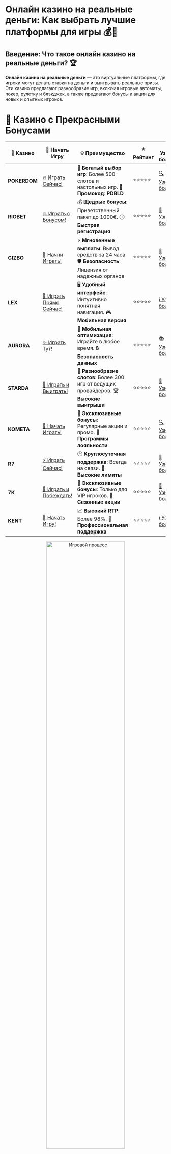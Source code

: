 # **Онлайн казино на реальные деньги: Как выбрать лучшие платформы для игры** 💰🎰

## Введение: Что такое **онлайн казино на реальные деньги**? 🏆

**Онлайн казино на реальные деньги** — это виртуальные платформы, где игроки могут делать ставки на деньги и выигрывать реальные призы. Эти казино предлагают разнообразие игр, включая игровые автоматы, покер, рулетку и блэкджек, а также предлагают бонусы и акции для новых и опытных игроков.

# 🌟 Казино с Прекрасными Бонусами

| 🎲 **Казино** | 🔗 **Начать Игру** | 💡 **Преимущество** | ⭐ **Рейтинг** | 🔗 **Узнать больше** | 🆕 **Новая информация** |
|--------------|---------------------|---------------------|----------------|----------------------|-------------------------|
| **POKERDOM**  | [🔥 Играть Сейчас!](https://brandplay.link/4k77v2yx) | 🎉 **Богатый выбор игр**: Более 500 слотов и настольных игр. 🎁 **Промокод**: **PDBLD** | ⭐⭐⭐⭐⭐ | [🔍 Узнать больше](https://brandplay.link/4k77v2yx) | 🏆 **Победители турниров** получают эксклюзивные подарки! |
| **RIOBET**    | [💥 Играть с Бонусом!](https://brandplay.link/7xBLTPyj) | 💰 **Щедрые бонусы**: Приветственный пакет до 1000€. 🕒 **Быстрая регистрация** | ⭐⭐⭐⭐⭐ | [📖 Узнать больше](https://brandplay.link/7xBLTPyj) | 💬 **Поддержка 24/7** для комфортной игры в любое время! |
| **GIZBO**     | [🚀 Начни Играть!](https://brandplay.link/bprXw4YV) | ⚡ **Мгновенные выплаты**: Вывод средств за 24 часа. 🛡️ **Безопасность**: Лицензия от надежных органов | ⭐⭐⭐⭐⭐ | [📝 Узнать больше](https://brandplay.link/bprXw4YV) | 🔒 **SSL-шифрование** для максимальной безопасности данных игроков. |
| **LEX**       | [💎 Играть Прямо Сейчас!](https://brandplay.link/zW4hdDFV) | 🖥️ **Удобный интерфейс**: Интуитивно понятная навигация. 🎮 **Мобильная версия** | ⭐⭐⭐⭐⭐ | [ℹ️ Узнать больше](https://brandplay.link/zW4hdDFV) | 📱 **Поддержка всех мобильных устройств** для удобства игры в любом месте. |
| **AURORA**    | [✨ Играть Тут!](https://10trafic-stat2.com/click/668546556bcc6313411604bd/6766/13032/subaccount) | 📱 **Мобильная оптимизация**: Играйте в любое время. 🔒 **Безопасность данных** | ⭐⭐⭐⭐⭐ | [📚 Узнать больше](https://10trafic-stat2.com/click/668546556bcc6313411604bd/6766/13032/subaccount) | 🌍 **Международная лицензия** на деятельность в разных странах. |
| **STARDА**    | [🎉 Играть и Выиграть!](https://brandplay.link/fB7xwRFL) | 🎰 **Разнообразие слотов**: Более 300 игр от ведущих провайдеров. 🏆 **Высокие выигрыши** | ⭐⭐⭐⭐⭐ | [🔎 Узнать больше](https://brandplay.link/fB7xwRFL) | 🎉 **Ежемесячные турниры** с крупными призами! |
| **KOMETA**    | [🎁 Начать Играть!](https://brandplay.link/8ZymQJV8) | 🎁 **Эксклюзивные бонусы**: Регулярные акции и промо. 🔄 **Программы лояльности** | ⭐⭐⭐⭐⭐ | [🔍 Узнать больше](https://brandplay.link/8ZymQJV8) | 🌟 **Персонализированные предложения** для долгосрочных игроков. |
| **R7**        | [⚡ Играть Сейчас!](https://brandplay.link/bMd3Yjsw) | 🕒 **Круглосуточная поддержка**: Всегда на связи. 💸 **Высокие лимиты** | ⭐⭐⭐⭐⭐ | [📖 Узнать больше](https://brandplay.link/bMd3Yjsw) | 🎯 **Рейтинг игроков** для лучших участников. |
| **7K**        | [🎯 Играть и Побеждать!](https://brandplay.link/BvQyFShp) | 🌟 **Эксклюзивные бонусы**: Только для VIP игроков. 🎉 **Сезонные акции** | ⭐⭐⭐⭐⭐ | [📝 Узнать больше](https://brandplay.link/BvQyFShp) | 🥇 **Особые привилегии** для постоянных игроков. |
| **KENT**      | [🔑 Начать Игру!](https://brandplay.link/Fv2WP3js) | 📈 **Высокий RTP**: Более 98%. 💼 **Профессиональная поддержка** | ⭐⭐⭐⭐⭐ | [ℹ️ Узнать больше](https://brandplay.link/Fv2WP3js) | 💬 **Поддержка на нескольких языках** для удобства игроков. |

<div align="center"> <img src="https://i.pinimg.com/originals/1d/b3/25/1db325483acbe642c6d4e6fdd73a4988.gif" alt="Игровой процесс" width="70%"> </div>
---

# 🚀 Быстрые Выигрыши и Поддержка

| 🎲 **Казино** | 🔗 **Начать Игру** | 💡 **Преимущество** | ⭐ **Рейтинг** | 🔗 **Узнать больше** | 🆕 **Новая информация** |
|--------------|---------------------|---------------------|----------------|----------------------|-------------------------|
| **GAMA**      | [🎯 Играть Прямо Сейчас!](https://brandplay.link/j6NMKsDz) | 🔍 **Интуитивный интерфейс**: Легкость использования. 🏅 **Престижные турниры** | ⭐⭐⭐⭐☆ | [🔎 Узнать больше](https://brandplay.link/j6NMKsDz) | 🏆 **Турниры с большими призами** каждый месяц. |
| **ONION**     | [💥 Играть и Выигрывать!](https://brandplay.link/zBGRVpQ9) | 🤑 **Низкие ставки**: Идеально для начинающих. 🔄 **Быстрые выводы** | ⭐⭐⭐⭐☆ | [🔍 Узнать больше](https://brandplay.link/zBGRVpQ9) | 🎮 **Казино для новичков** с простыми правилами. |
| **ЧЕМПИОН**   | [🏅 Играть в Турнире!](https://temon-gter.cfd/go/lRq?p80412p304504pcc44t17455) | 🏅 **Лояльная программа**: Награды за активность. 🎁 **Ежемесячные бонусы** | ⭐⭐⭐⭐☆ | [📖 Узнать больше](https://temon-gter.cfd/go/lRq?p80412p304504pcc44t17455) | 🥇 **Турниры и лояльность** — каждый шаг вознаграждается. |
| **VAVADA**    | [🚀 Играть Без Ожидания!](https://vavadapartner.pro/?promo=ea5c9275-6854-4505-94fc-95ab18221945-linkb2) | 🚀 **Быстрая регистрация**: Начните играть мгновенно. 🔐 **Безопасные транзакции** | ⭐⭐⭐⭐☆ | [📝 Узнать больше](https://vavadapartner.pro/?promo=ea5c9275-6854-4505-94fc-95ab18221945-linkb2) | 🏆 **Программа для новых игроков** с бонусами за регистрацию. |
| **FRIENDS**   | [🎉 Играть и Развлекаться!](https://gofriends.mba/linkb2) | 🤝 **Социальные игры**: Играйте с друзьями. 🌐 **Мультиплатформенность** | ⭐⭐⭐⭐☆ | [ℹ️ Узнать больше](https://gofriends.mba/linkb2) | 🎮 **Играйте с друзьями** и зарабатывайте бонусы за совместные действия. |
| **1WIN**      | [⚡ Играть и Выигрывать!](https://brandplay.link/smXVpBbG) | 🏆 **Спортивные ставки**: Широкий выбор видов спорта. 💵 **Высокие коэффициенты** | ⭐⭐⭐⭐☆ | [📚 Узнать больше](https://brandplay.link/smXVpBbG) | ⚽ **Бонусы на спортивные ставки** для активных игроков. |
| **DRIP**      | [💥 Играть Сразу!](https://drp-ircp01.com/c07e6a3db) | 🌐 **Инновационные игры**: Новейшие игровые технологии. 🛡️ **Высокая безопасность** | ⭐⭐⭐⭐☆ | [🔎 Узнать больше](https://drp-ircp01.com/c07e6a3db) | 🔧 **Инновационные функции** для удобства игры. |
| **JOYCASINO** | [🎰 Играть И Побеждать!](https://rpc30.call2me.pro/?/ru/registration?apkpop=0&partner=p24970p3291217pc98f) | 🎁 **Приятные бонусы**: Ежедневные акции и подарки. 🕹️ **Разнообразие игр** | ⭐⭐⭐⭐☆ | [🔍 Узнать больше](https://rpc30.call2me.pro/?/ru/registration?apkpop=0&partner=p24970p3291217pc98f) | 🎉 **Щедрые фриспины** для новых игроков. |
| **PLAYFORTUNA** | [🔥 Играть С Бонусом!](https://fortunapromo.net/alt/playfortuna/registration?0dc4a9362a71feb7e3f165fb8e766f70) | 🎉 **Регулярные акции**: Бонусы, фриспины и многое другое. 🏅 **Турниры** | ⭐⭐⭐⭐☆ | [📚 Узнать больше](https://fortunapromo.net/alt/playfortuna/registration?0dc4a9362a71feb7e3f165fb8e766f70) | 🎯 **Выгодные предложения** на популярные игры. |
| **SYKAA**     | [💸 Играть Сейчас!](https://s-two-way.com/?source=linkb2&pid=30697) | 💸 **Доступные ставки**: Идеально для новичков. 🎁 **Щедрые бонусы** | ⭐⭐⭐⭐☆ | [🔍 Узнать больше](https://s-two-way.com/?source=linkb2&pid=30697) | 💥 **Акции с большими бонусами** для новичков и опытных игроков. |

<div align="center"> <img src="https://schaeffers-cdn.s3.amazonaws.com/images/default-source/schaeffers-cdn-images/default-images/sectors/bigstock-casino-gambling-concept-with-f-369012793.jpg?sfvrsn=493ad806_4" alt="Игровой процесс" width="70%"> </div>
---

# 💸 Казино с Привлекательными Программами Лояльности

| 🎲 **Казино** | 🔗 **Начать Игру** | 💡 **Преимущество** | ⭐ **Рейтинг** | 🔗 **Узнать больше** | 🆕 **Новая информация** |
|--------------|---------------------|---------------------|----------------|----------------------|-------------------------|
| **KOMETA**    | [🎯 Начни Играть!](https://brandplay.link/8ZymQJV8) | 🎁 **Эксклюзивные бонусы**: Регулярные акции и промо. 🔄 **Программы лояльности** | ⭐⭐⭐⭐⭐ | [🔍 Узнать больше](https://brandplay.link/8ZymQJV8) | 🌟 **Персонализированные предложения** для долгосрочных игроков. |
| **1Xslots**   | [🏅 Играть Прямо Сейчас!](https://brandplay.link/hSB1khtr) | 🎉 **Множество акций**: Еженедельные бонусы и турниры. 🛡️ **Безопасность** | ⭐⭐⭐⭐⭐ | [📚 Узнать больше](https://brandplay.link/hSB1khtr) | 🏅 **Награды за активность**: участники программы лояльности получают специальные привилегии. |
| **R7**        | [🚀 Играть Сейчас!](https://brandplay.link/bMd3Yjsw) | 🕒 **Круглосуточная поддержка**: Всегда на связи. 💸 **Высокие лимиты** | ⭐⭐⭐⭐⭐ | [📖 Узнать больше](https://brandplay.link/bMd3Yjsw) | 💬 **VIP-поддержка** для постоянных игроков с приоритетом. |

<div align="center"> <img src="https://i.pinimg.com/originals/1d/b3/25/1db325483acbe642c6d4e6fdd73a4988.gif" alt="Игровой процесс" width="70%"> </div>
---

---

## 1. **Как выбрать надежное онлайн казино для игры на реальные деньги?** 🔍

### 1.1 **Лицензия и безопасность** 🔒

Перед тем как начать играть в **онлайн казино на реальные деньги**, убедитесь, что выбранная платформа имеет лицензии от авторитетных регуляторов, таких как Мальта, Великобритания или Кюрасао. Лицензия гарантирует, что казино работает в соответствии с законами и правилами, а также использует честные и прозрачные методы для проведения игр.

- **Проверка лицензии**: Убедитесь, что казино имеет лицензию на официальном сайте, и поищите отзывы о его надежности.

### 1.2 **Ассортимент игр** 🎮

Хорошее онлайн казино должно предложить широкий выбор игр, включая:
- **Игровые автоматы** с различными темами и бонусами.
- **Настольные игры**, такие как блэкджек, рулетка и покер.
- **Живые игры** с реальными дилерами для любителей реальной атмосферы казино.

Большинство казино также предлагают демо-версии игр, чтобы вы могли опробовать их без риска.

### 1.3 **Методы пополнения и вывода средств** 💳

Важно, чтобы казино предлагало удобные и безопасные методы пополнения счета и вывода средств. Среди популярных вариантов:
- **Банковские карты** (Visa, MasterCard)
- **Электронные кошельки** (Skrill, Neteller)
- **Криптовалюты** (Bitcoin, Ethereum)
- **Прямые банковские переводы**

Также стоит обратить внимание на скорость обработки запросов на вывод и возможные комиссии.

---

## 2. **Топ-казино для игры на реальные деньги** 🎯

### 2.1 **Pokerdom** 🃏

**Pokerdom** — это одно из самых популярных онлайн-казино в России, которое предлагает игрокам разнообразие игр на реальные деньги. Платформа предлагает качественные слоты, настольные игры, а также живое казино. Покердом отличается щедрыми бонусами и высокой степенью безопасности.

### 2.2 **Riobet** 💎

**Riobet** — еще одно отличное казино для игры на реальные деньги. Оно предлагает широкий выбор слотов и настольных игр, а также регулярные акции и бонусы для игроков. Казино обладает лицензией и предоставляет игрокам все необходимые инструменты для безопасной игры.

### 2.3 **Gizbo** 🎮

**Gizbo** — это новое и быстро развивающееся онлайн-казино, которое обещает качественную игру на реальные деньги. Здесь доступны популярные игровые автоматы и настольные игры, а также бонусы для новичков и регулярные акции.

### 2.4 **LEX** 🎰

**LEX** — это онлайн-казино с большим выбором слотов и настольных игр. Казино предлагает удобные способы пополнения и вывода средств, а также разнообразные бонусы для новых игроков, что делает его отличным выбором для игры на реальные деньги.

---

## 3. **Как начать играть на реальные деньги в казино онлайн?** 🎲

### 3.1 **Регистрация и пополнение счета** 📝

Чтобы начать играть на реальные деньги в онлайн-казино, вам нужно зарегистрироваться на сайте. Процесс обычно включает:
- Заполнение личных данных.
- Подтверждение личности (в некоторых случаях).
- Выбор метода пополнения счета и внесение депозита.

### 3.2 **Выбор игры** 🎮

После пополнения счета можно выбрать игру по вашему вкусу. В онлайн-казино доступны различные слоты, настольные игры и покер. Начните с тех, которые вам наиболее интересны, и экспериментируйте с разными ставками.

### 3.3 **Вывод выигрыша** 💵

После того как вы накопили выигрыш, его можно вывести на свой банковский счет или электронный кошелек. Важно соблюдать правила вывода средств, чтобы избежать задержек.

---

## 4. **Как повысить шансы на победу в онлайн казино?** 🏅

### 4.1 **Используйте бонусы и акции** 🎁

Многие онлайн-казино предлагают бонусы за регистрацию, фриспины или бонусы на депозиты. Эти бонусы увеличивают шансы на выигрыш, так как предоставляют дополнительные средства для ставок.

### 4.2 **Изучите стратегии игры** 🧠

Некоторые игры, такие как блэкджек и покер, требуют знания стратегии. Например, в блэкджеке важно понимать, когда брать карту и когда остановиться, чтобы повысить вероятность победы.

### 4.3 **Ответственная игра** ⚖️

Главное правило игры в онлайн-казино — играть ответственно. Установите лимиты на ставки и следите за временем, которое вы проводите в игре, чтобы избежать потерь.

---

## 5. **Преимущества игры в онлайн казино на реальные деньги** 🏆

- **Удобство**: Играйте в любое время и в любом месте, не выходя из дома.
- **Большие выигрыши**: Возможность выигрывать реальные деньги.
- **Широкий выбор игр**: Онлайн-казино предлагают огромное количество слотов и настольных игр.
- **Бонусы и акции**: Множество бонусных предложений для новых игроков и регулярных пользователей.

---

## Заключение: Наслаждайтесь игрой в онлайн казино на реальные деньги! 🎉

**Онлайн казино на реальные деньги** — это отличная возможность испытать удачу и получить реальные выигрыши, наслаждаясь разнообразием игр. Важно выбирать надежные и проверенные платформы, такие как **Pokerdom**, **Riobet**, **Gizbo** и **LEX**, чтобы обеспечить безопасность и комфорт в процессе игры. Помните о правилах ответственной игры и удачи вам за игровыми столами! 🍀

